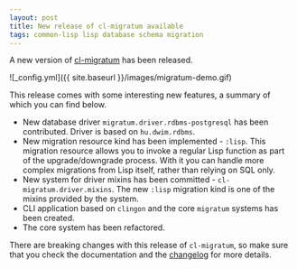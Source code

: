 ```yaml
---
layout: post
title: New release of cl-migratum available
tags: common-lisp lisp database schema migration
---
```

A new version of [cl-migratum](https://github.com/dnaeon/cl-migratum) has been
released.

![_config.yml]({{ site.baseurl }}/images/migratum-demo.gif)

This release comes with some interesting new features, a summary of
which you can find below.

* New database driver `migratum.driver.rdbms-postgresql` has been
  contributed. Driver is based on `hu.dwim.rdbms`.
* New migration resource kind has been implemented - `:lisp`. This
  migration resource allows you to invoke a regular Lisp function as
  part of the upgrade/downgrade process. With it you can handle more
  complex migrations from Lisp itself, rather than relying on SQL
  only.
* New system for driver mixins has been committed -
  `cl-migratum.driver.mixins`. The new `:lisp` migration kind is one
  of the mixins provided by the system.
* CLI application based on `clingon` and the core `migratum` systems
  has been created.
* The core system has been refactored.

There are breaking changes with this release of `cl-migratum`, so make
sure that you check the documentation and the
[changelog](https://github.com/dnaeon/cl-migratum/blob/master/CHANGELOG.org)
for more details.
